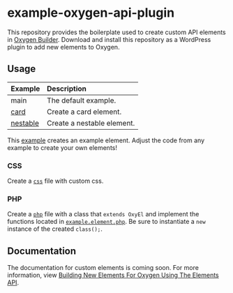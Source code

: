 # example-oxygen-api-plugin

This repository provides the boilerplate used to create custom API elements in [Oxygen Builder](https://oxygenbuilder.com/). Download and install this repository as a WordPress plugin to add new elements to Oxygen. 

## Usage

| Example                                                                                          | Description                |
| :----------------------------------------------------------------------------------------------- | :------------------------- |
| main                                                                                             | The default example.       |
| [card](elements/card)                                                                            | Create a card element.     |
| [nestable](https://github.com/Spellhammer/example-oxygen-api-plugin/tree/main/elements/nestable) | Create a nestable element. |

This [example](elements/main) creates an example element. Adjust the code from any example to create your own elements!

### CSS

Create a [`css`](elements/card/my.card.element.css) file with custom css.

### PHP

Create a [`php`](elements/main/example.element.php) file with a class that `extends OxyEl` and implement the functions located in [`example.element.php`](elements/main/example.element.php). Be sure to instantiate a `new` instance of the created `class();`.

## Documentation

The documentation for custom elements is coming soon. For more information, view [Building New Elements For Oxygen Using The Elements API](https://youtu.be/GB4npYmSrP8).

